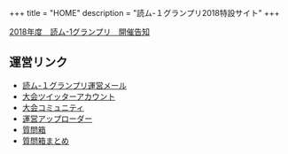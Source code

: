 +++
title = "HOME"
description = "読ム-１グランプリ2018特設サイト"
+++

<script type="application/javascript" src="https://embed.nicovideo.jp/watch/sm32524053/script?w=720&h=480"></script><noscript><a href="http://www.nicovideo.jp/watch/sm32524053">2018年度　読ム-1グランプリ　開催告知</a></noscript>

<br>

## 運営リンク

- [読ム-１グランプリ運営メール](<mailto:yomuwan@outlook.jp>)
- [大会ツイッターアカウント](https://twitter.com/Yomu_1GP)
- [大会コミュニティ](https://com.nicovideo.jp/community/co3737919)
- [運営アップローダー](https://ux.getuploader.com/YOMU_1GP2018/)
- [質問箱](https://peing.net/yomu_1gp)
- [質問箱まとめ](https://twitter.com/i/moments/948073734111354881)

<br>

